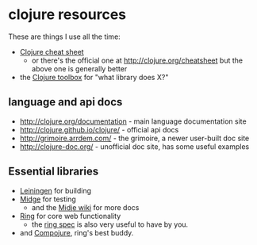 # clojure resources

These are things I use all the time:

* [Clojure cheat sheet](http://jafingerhut.github.io/cheatsheet/grimoire/cheatsheet-tiptip-cdocs-summary.html)
    * or there's the official one at http://clojure.org/cheatsheet but the above one is generally better
* the [Clojure toolbox](http://www.clojure-toolbox.com/) for "what library does X?"

## language and api docs

* http://clojure.org/documentation - main language documentation site
* http://clojure.github.io/clojure/ - official api docs
* http://grimoire.arrdem.com/ - the grimoire, a newer user-built doc site
* http://clojure-doc.org/ - unofficial doc site, has some useful examples

## Essential libraries

* [Leiningen](http://leiningen.org/) for building
* [Midge](https://github.com/marick/Midje#readme) for testing
    * and the [Midje wiki](https://github.com/marick/Midje/wiki) for more docs
* [Ring](https://github.com/ring-clojure/ring) for core web functionality
    * the [ring spec](https://raw.githubusercontent.com/mmcgrana/ring/master/SPEC) is also very useful to have by you.
* and [Compojure](https://github.com/weavejester/compojure#readme), ring's best buddy.

